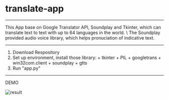 # translate-app
------------------------

This App base on Google Translator API, Soundplay and Tkinter, which can translate text to text with up to 64 languages in the world. \\
The Soundplay provided audio voice library, which helps pronuciation of indicative text.

------------------------

1. Download Respository
2. Set up environment, install those library:
        + tkinter
        + PIL
        + googletrans
        + win32com.client
        + soundplay
        + gtts
3. Run "app.py"

------------------------
DEMO

![result](https://github.com/ThanhTinNguyen/translate-app/assets/82590241/1abb43a5-8083-41e8-9b6c-36903d90e53c)
